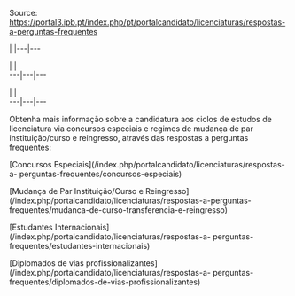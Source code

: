 Source: https://portal3.ipb.pt/index.php/pt/portalcandidato/licenciaturas/respostas-a-perguntas-frequentes

| |---|---  
  
| |   
---|---|---  
  
| |   
---|---|---  
  
  

Obtenha mais informação sobre a candidatura aos ciclos de estudos de
licenciatura via concursos especiais e regimes de mudança de par
instituição/curso e reingresso, através das respostas a perguntas frequentes:  
  
[Concursos Especiais](/index.php/portalcandidato/licenciaturas/respostas-a-
perguntas-frequentes/concursos-especiais)  
  
[Mudança de Par Instituição/Curso e
Reingresso](/index.php/portalcandidato/licenciaturas/respostas-a-perguntas-
frequentes/mudanca-de-curso-transferencia-e-reingresso)  
  
[Estudantes
Internacionais](/index.php/portalcandidato/licenciaturas/respostas-a-
perguntas-frequentes/estudantes-internacionais)

[Diplomados de vias
profissionalizantes](/index.php/portalcandidato/licenciaturas/respostas-a-
perguntas-frequentes/diplomados-de-vias-profissionalizantes)  
  
